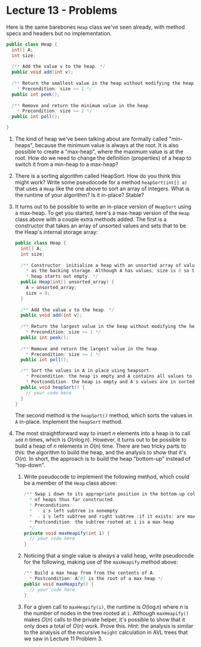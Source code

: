 # Lecture 13 - Problems

Here is the same barebones `Heap` class we've seen already, with method specs and headers but no implementation.

```java
public class Heap {
  int[] A;
  int size;
  
  /** Add the value v to the heap. */
  public void add(int v);
  
  /** Return the smallest value in the heap without modifying the heap.
    * Precondition: size >= 1 */
  public int peek();
  
  /** Remove and return the minimum value in the heap.
    * Precondition: size >= 1 */
  public int poll();

}
```

1. The kind of heap we've been talking about are formally called "min-heaps", because the minimum value is always at the root. It is also possible to create a "max-heap", where the maximum value is at the root. How do we need to change the definition (properties) of a heap to switch it from a min-heap to a max-heap?

2. There is a sorting algorithm called HeapSort. How do you think this might work? Write some pseudocode for a method `heapSort(int[] a)` that uses a `Heap` like the one above to sort an array of integers. What is the runtime of your algorithm? Is it in-place? Stable?

3. It turns out to be possible to write an in-place version of `HeapSort` using a max-heap. To get you started, here's a max-heap version of the `Heap` class above with a couple extra methods added. The first is a constructor that takes an array of unsorted values and sets that to be the Heap's internal storage array:

   ```java
   public class Heap {
     int[] A;
     int size;
     
     /** Constructor: initialize a heap with an unsorted array of values
       * as the backing storage. Although A has values, size is 0 so the 
       * heap starts out empty. */
     public Heap(int[] unsorted_array) {
       A = unsorted_array;
       size = 0;
     }
       
     /** Add the value v to the heap. */
     public void add(int v);
     
     /** Return the largest value in the heap without modifying the heap.
       * Precondition: size >= 1 */
     public int peek();
     
     /** Remove and return the largest value in the heap.
       * Precondition: size >= 1 */
     public int poll();
   
     /** Sort the values in A in-place using heapsort. 
       * Precondition: the heap is empty and A contains all values to be sorted.
       * Postcondition: the heap is empty and A's values are in sorted order. */
     public void heapSort() {
       // your code here
     }
   }
   ```

   The second method is the `heapSort()` method, which sorts the values in `A` in-place. Implement the `heapSort` method.
   
4. The most straightforward way to insert $n$ elements into a heap is to call `add` $n$ times, which is $O(n \log n)$. However, it turns out to be possible to build a heap of $n$ relements in $O(n$) time. There are two tricky parts to this: the algorithm to build the heap, and the analysis to show that it's $O(n)$. In short, the approach is to build the heap "bottom-up" instead of "top-down".

   1. Write pseudocode to implement the following method, which could be a member of the `Heap` class above:

      ```java
      /** Swap i down to its appropriate position in the bottom-up collection
        * of heaps thus far constructed.
        * Preconditions:
        *  - i's left subtree is nonempty
        *  - i's left subtree and right subtree (if it exists) are max-heaps
        * Postcondition: the subtree rooted at i is a max-heap
        */
      private void maxHeapify(int i) {
        // your code here
      }
      ```

   2. Noticing that a single value is always a valid heap, write pseudocode for the following, making use of the `maxHeapify` method above:

      ```java
      /** Build a max heap from from the contents of A.
        * Postcondition: A[0] is the root of a max-heap */
      public void maxHeapify() {
        // your code here
      }
      ```

   3. For a given call to `maxHeapify(i)`, the runtime is $O(\log n)$ where $n$ is the number of nodes in the tree rooted at `i`. Although   `maxHeapify()` makes $O(n)$ calls to the private helper, it's possible to show that it only does a total of $O(n)$ work. Prove this. *Hint:* the analysis is similar to the analysis of the recursive `height` calculation in AVL trees that we saw in Lecture 11 Problem 3.



